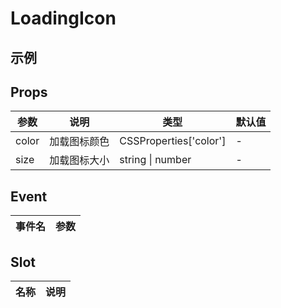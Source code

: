 # LoadingIcon

## 示例

<!--codes start-->
<!--codes end-->

## Props

<!--props start-->

| 参数 | 说明 | 类型 | 默认值 |
| --- | ----- | --- | --- |
| color | 加载图标颜色 | CSSProperties['color'] | - |
| size | 加载图标大小 | string \| number | - |

<!--props end-->

## Event

<!--event start-->

| 事件名 | 参数 |
| --- | --- |


<!--event end-->

## Slot

<!--slot start-->

| 名称 | 说明 |
| --- | --- |


<!--slot end-->

